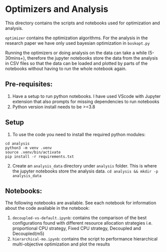 # Optimizers and Analysis
This directory contains the scripts and notebooks used for optimization and analysis. 

`optimizer` contains the optimization algorithms. For the analysis in the research paper we have only used bayesian optimization in `boskopt.py`

Running the optimizers or doing analysis on the data can take a while (5-30mins+), therefore the jupyter notebooks store the data from the analysis in CSV files so that the data can be loaded and plotted by parts of the notebooks without having to run the whole notebook again. 

## Pre-requisites:
1. Have a setup to run python notebooks. I have used VScode with Jupyter extension that also prompts for missing dependencies to run notebooks
2. Python version install needs to be >=3.8

## Setup 
1. To use the code you need to install the required python modules:
```
cd analysis
python3 -m venv .venv
source .venv/bin/activate
pip install -r requirements.txt
```

2. Create an `analysis_data` directory under `analysis` folder. This is where the jupyter notebooks store the analysis data. 
`cd analysis && mkdir -p analysis_data`


## Notebooks:
The following notebooks are available. See each notebook for information about the code available in the notebook:
1. `decoupled-vs-default.ipynb`: contains the comparison of the best configurations found with different resource allocation strategies i.e. proportional CPU strategy, Fixed CPU strategy, Decoupled and Decoupled(m5)
2. `hierarchical-mo.ipynb`: contains the script to performance hierarchical multi-objective optimization and plot the results